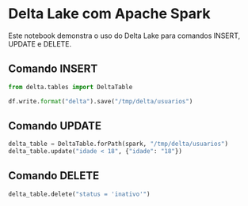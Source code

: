 # Delta Lake com Apache Spark

Este notebook demonstra o uso do Delta Lake para comandos INSERT, UPDATE e DELETE.

## Comando INSERT

```python
from delta.tables import DeltaTable

df.write.format("delta").save("/tmp/delta/usuarios")
```

## Comando UPDATE

```python
delta_table = DeltaTable.forPath(spark, "/tmp/delta/usuarios")
delta_table.update("idade < 18", {"idade": "18"})
```

## Comando DELETE

```python
delta_table.delete("status = 'inativo'")
```

